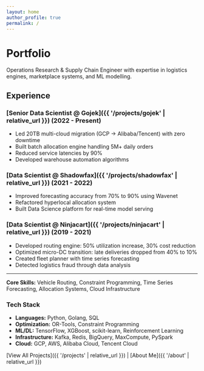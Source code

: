 ```yaml
---
layout: home
author_profile: true
permalink: /
---
```


# Portfolio

Operations Research & Supply Chain Engineer with expertise in logistics engines, marketplace systems, and ML modelling.

## Experience

### [Senior Data Scientist @ Gojek]({{ '/projects/gojek' | relative_url }}) (2022 - Present)
- Led 20TB multi-cloud migration (GCP → Alibaba/Tencent) with zero downtime
- Built batch allocation engine handling 5M+ daily orders
- Reduced service latencies by 90%
- Developed warehouse automation algorithms

### [Data Scientist @ Shadowfax]({{ '/projects/shadowfax' | relative_url }}) (2021 - 2022)
- Improved forecasting accuracy from 70% to 90% using Wavenet
- Refactored hyperlocal allocation system
- Built Data Science platform for real-time model serving

### [Data Scientist @ Ninjacart]({{ '/projects/ninjacart' | relative_url }}) (2019 - 2021)
- Developed routing engine: 50% utilization increase, 30% cost reduction
- Optimized micro-DC transition: late deliveries dropped from 40% to 10%
- Created fleet planner with time series forecasting
- Detected logistics fraud through data analysis

---

**Core Skills:** Vehicle Routing, Constraint Programming, Time Series Forecasting, Allocation Systems, Cloud Infrastructure

### Tech Stack

- **Languages:** Python, Golang, SQL
- **Optimization:** OR-Tools, Constraint Programming
- **ML/DL:** TensorFlow, XGBoost, scikit-learn, Reinforcement Learning
- **Infrastructure:** Kafka, Redis, BigQuery, MaxCompute, PySpark
- **Cloud:** GCP, AWS, Alibaba Cloud, Tencent Cloud

[View All Projects]({{ '/projects' | relative_url }}) | [About Me]({{ '/about' | relative_url }})
